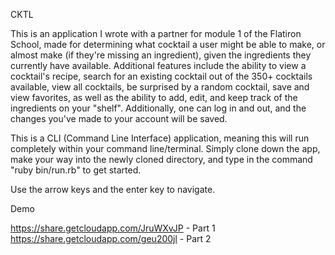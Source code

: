 CKTL

This is an application I wrote with a partner for module 1 of the Flatiron School, made for determining what cocktail a user might be able to make, or almost make (if they're missing an ingredient), given the ingredients they currently have available. Additional features include the ability to view a cocktail's recipe, search for an existing cocktail out of the 350+ cocktails available, view all cocktails, be surprised by a random cocktail, save and view favorites, as well as the ability to add, edit, and keep track of the ingredients on your "shelf". Additionally, one can log in and out, and the changes you've made to your account will be saved.

This is a CLI (Command Line Interface) application, meaning this will run completely within your command line/terminal. Simply clone down the app, make your way into the newly cloned directory, and type in the command "ruby bin/run.rb" to get started.

Use the arrow keys and the enter key to navigate.

Demo

https://share.getcloudapp.com/JruWXvJP - Part 1
https://share.getcloudapp.com/geu200jl - Part 2
